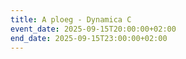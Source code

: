 ```yaml
---
title: A ploeg - Dynamica C
event_date: 2025-09-15T20:00:00+02:00
end_date: 2025-09-15T23:00:00+02:00
---
```

